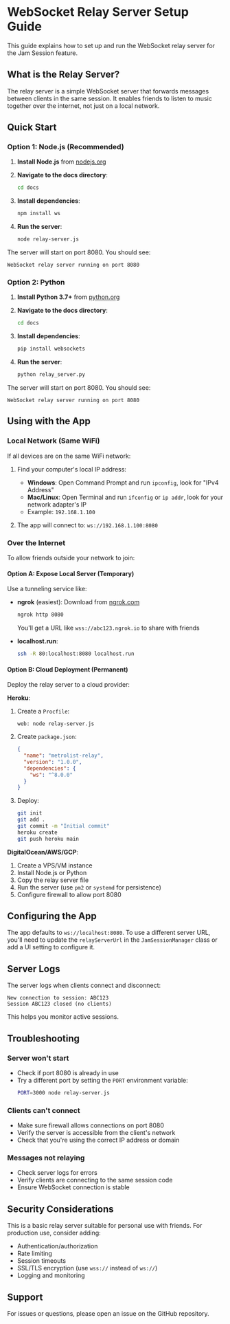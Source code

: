 # WebSocket Relay Server Setup Guide

This guide explains how to set up and run the WebSocket relay server for the Jam Session feature.

## What is the Relay Server?

The relay server is a simple WebSocket server that forwards messages between clients in the same session. It enables friends to listen to music together over the internet, not just on a local network.

## Quick Start

### Option 1: Node.js (Recommended)

1. **Install Node.js** from [nodejs.org](https://nodejs.org/)

2. **Navigate to the docs directory**:
   ```bash
   cd docs
   ```

3. **Install dependencies**:
   ```bash
   npm install ws
   ```

4. **Run the server**:
   ```bash
   node relay-server.js
   ```

The server will start on port 8080. You should see:
```
WebSocket relay server running on port 8080
```

### Option 2: Python

1. **Install Python 3.7+** from [python.org](https://www.python.org/)

2. **Navigate to the docs directory**:
   ```bash
   cd docs
   ```

3. **Install dependencies**:
   ```bash
   pip install websockets
   ```

4. **Run the server**:
   ```bash
   python relay_server.py
   ```

The server will start on port 8080. You should see:
```
WebSocket relay server running on port 8080
```

## Using with the App

### Local Network (Same WiFi)

If all devices are on the same WiFi network:

1. Find your computer's local IP address:
   - **Windows**: Open Command Prompt and run `ipconfig`, look for "IPv4 Address"
   - **Mac/Linux**: Open Terminal and run `ifconfig` or `ip addr`, look for your network adapter's IP
   - Example: `192.168.1.100`

2. The app will connect to: `ws://192.168.1.100:8080`

### Over the Internet

To allow friends outside your network to join:

#### Option A: Expose Local Server (Temporary)

Use a tunneling service like:
- **ngrok** (easiest): Download from [ngrok.com](https://ngrok.com/)
  ```bash
  ngrok http 8080
  ```
  You'll get a URL like `wss://abc123.ngrok.io` to share with friends

- **localhost.run**:
  ```bash
  ssh -R 80:localhost:8080 localhost.run
  ```

#### Option B: Cloud Deployment (Permanent)

Deploy the relay server to a cloud provider:

**Heroku**:
1. Create a `Procfile`:
   ```
   web: node relay-server.js
   ```
2. Create `package.json`:
   ```json
   {
     "name": "metrolist-relay",
     "version": "1.0.0",
     "dependencies": {
       "ws": "^8.0.0"
     }
   }
   ```
3. Deploy:
   ```bash
   git init
   git add .
   git commit -m "Initial commit"
   heroku create
   git push heroku main
   ```

**DigitalOcean/AWS/GCP**:
1. Create a VPS/VM instance
2. Install Node.js or Python
3. Copy the relay server file
4. Run the server (use `pm2` or `systemd` for persistence)
5. Configure firewall to allow port 8080

## Configuring the App

The app defaults to `ws://localhost:8080`. To use a different server URL, you'll need to update the `relayServerUrl` in the `JamSessionManager` class or add a UI setting to configure it.

## Server Logs

The server logs when clients connect and disconnect:
```
New connection to session: ABC123
Session ABC123 closed (no clients)
```

This helps you monitor active sessions.

## Troubleshooting

### Server won't start
- Check if port 8080 is already in use
- Try a different port by setting the `PORT` environment variable:
  ```bash
  PORT=3000 node relay-server.js
  ```

### Clients can't connect
- Make sure firewall allows connections on port 8080
- Verify the server is accessible from the client's network
- Check that you're using the correct IP address or domain

### Messages not relaying
- Check server logs for errors
- Verify clients are connecting to the same session code
- Ensure WebSocket connection is stable

## Security Considerations

This is a basic relay server suitable for personal use with friends. For production use, consider adding:

- Authentication/authorization
- Rate limiting
- Session timeouts
- SSL/TLS encryption (use `wss://` instead of `ws://`)
- Logging and monitoring

## Support

For issues or questions, please open an issue on the GitHub repository.
